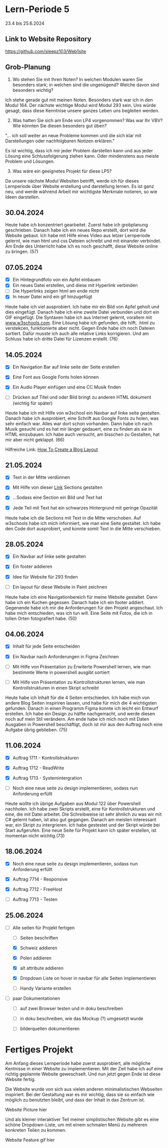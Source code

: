 # Lern-Periode 5

23.4 bis 25.6.2024

## Link to Website Repository

https://github.com/sleepz103/Web1site

## Grob-Planung

1. Wo stehen Sie mit Ihren Noten? In welchen Modulen waren Sie besonders stark; in welchen sind die ungenügend? Welche davon sind besonders wichtig?

Ich stehe gerade gut mit meinen Noten. Besonders stark war ich in den Modul 164. Der nächste wichtige Modul wird Modul 293 sein. Uns würde gesagt, dass diese Kenntnise unsere ganzes Leben uns begleiten werden.

2. Was hatten Sie sich am Ende von LP4 vorgenommen? Was war Ihr VBV? Wie könnten Sie diesen besonders gut üben?

"... ich soll weiter an neue 
Probleme kommen und die sich klar mit Darstellungen oder nachfolgbaren 
Notizen erklären."

Es ist wichtig, dass ich mir jeder Problem darstellen kann und aus jeder Lösung eine Schlussfolgerung ziehen kann. Oder mindenstens aus meiste Problem und Lösungen.

3. Was wäre ein geeignetes Projekt für diese LP5?

Da unsere nächste Modul Websiten betrifft, werde ich für dieses Lernperiode über Website erstellung und darstellung lernen. Es ist ganz neu, und werde während Arbeit mir wichtigste Merkmale notieren, so wie Ideen darstellen. 

## 30.04.2024

Heute habe ich konzentriert gearbeitet. Zuerst habe ich grobplanung geschrieben. Danach habe ich ein neues Repo erstellt, dort wird die Website gebaut. Ich habe mit Hilfe eines Video aus letzer Lernperiode gelernt, wie man html und css Dateien schreibt und mit einander verbindet. Am Ende des Unterricht habe ich es noch geschafft, diese Website online zu bringen. (57)

## 07.05.2024

- [x] Ein Hintegrundfoto von ein Apfel einbauen
- [x] Ein neues Datei erstellen, und diese mit Hyperlink verbinden
- [ ] Die Hyperlinks zeigen html am ende nicht
- [x] In neuer Datei wird ein gif hinzugefügt

Heute habe ich viel ausprobiert. Ich habe mir ein Bild von Apfel geholt und dies eingefügt. Danach habe ich eine zweite Datei verbunden und dort ein GIF eingefügt. Die Syntaxen habe ich aus Internet gelernt, vorallem mit www.w3schools.com. Eine Lösung habe ich gefunden, die hilft, .html zu verstekcen, funktionierte aber nicht. Gegen Ende habe ich noch Dateien sortiert. Dafür musste ich auch alle relative Links korrigieren. Und am Schluss habe ich dritte Datei für Lizenzen erstellt. (76)

## 14.05.2024

- [x] Ein Navigation Bar auf linke seite der Seite erstellen 

- [x] Eine Font aus Google Fonts holen können

- [x] Ein Audio Player einfügen und eine CC Musik finden

- [ ] Drücken auf Titel und oder Bild bringt zu anderen HTML dokument (wichtig für später)

Heute habe ich mit Hilfe von w3school ein Navbar auf linke seite gestalten. Danach habe ich ausprobiert, eine Schrift aus Google Fonts zu holen, was sehr einfach war. Alles war dort schon vorhanden. Dann habe ich nach Musik gesucht und es hat mir länger gedauert, eine zu finden als sie in HTML einzubauen. Ich habe auch versucht, am bisschen zu Gestalten, hat mir aber nicht geklappt. (66)

Hilfreiche Link: [How To Create a Blog Layout](https://www.w3schools.com/howto/howto_css_blog_layout.asp)

## 21.05.2024

- [x] Text in der Mitte verdünnen

- [x] Mit Hilfe von dieser [Link](https://www.w3schools.com/howto/howto_css_blog_layout.asp) Sections gestalten

- [x] ...Sodass eine Section ein Bild und Text hat

- [x] Jede Teil mit Text hat ein schwarzes Hintergrund mit geringe Opazität

Heute habe ich die Sections mit Text in die Mitte verschoben. Auf w3schools habe ich mich informiert, wie man eine Seite gestaltet. Ich habe den Code dort ausprobiert, und konnte somit Text in die Mitte verschieben. 

## 28.05.2024

- [x] Ein Navbar auf linke seite gestalten

- [x] Ein footer addieren

- [x] Idee für Website für 293 finden

- [ ] Ein layout für diese Website in Paint zeichnen

Heute habe ich eine Navigationbereich für meine Website gestaltet. Dann habe ich ein Kuchen gegessen. Danach habe ich ein footer addiert. Gegenende habe ich mir die Anforderungen für den Projekt angeschaut. Ich habe mich entschieden, was ich tun will. Eine Seite mit Fotos, die ich in tollen Orten fotografiert habe. (50)

## 04.06.2024

- [x] Inhalt für jede Seite entscheiden

- [x] Ein Navbar nach Anforderungen in Figma Zeichnen

- [ ] Mit Hilfe von Präsentation zu Erwiterte Powershell lernen, wie man bestimmte Werte in powershell ausgibt sortiert

- [ ] Mit Hilfe von Präsentation zu Kontrollstrukturen lernen, wie man Kontrollstrukturen in einen Skript schreibt

Heute habe ich Inhalt für die 4 Seiten entschieden. Ich habe mich von andere Blog Seiten inspiriren lassen, und habe für mich die 4 wichtigsten gefunden. Danach in einen Programm Figma konnte ich leicht ein Entwurf erstellen. Ich habe ein Design zu hälfte nachgemacht, und werde diesen noch auf mein Stil verändern. Am ende habe ich mich noch mit Daten Ausgaben in Powershell beschäftigt, doch ist mir aus den Auftrag noch eine Aufgabe übrig geblieben. (75)

## 11.06.2024

- [x] Auftrag 1711 - Kontrollstrukturen

- [x] Auftrag 1712 - ReadWrite

- [x] Auftrag 1713 - Systemintergration

- [ ] Noch eine neue seite zu design implementieren, sodass nun Anforderung erfüllt

Heute wollte ich übrige Aufgaben aus Modul 122 über Powershell nachholen. Ich habe zwei Skripts erstellt, eine für Kontrollstrukturen und eine, die mit Datei arbeitet. Die Schreibweise ist sehr ähnlich zu was wir mit C# gelernt haben, ist also gut gegangen. Danach am meisten interessant war, ein Skript zu intergrieren. Ich habe gestestet und der Skript würde bei Start aufgerufen. Eine neue Seite für Projekt kann ich später erstellen, ist momentan nicht wichtig.(73)

## 18.06.2024

- [x] Noch eine neue seite zu design implementieren, sodass nun Anforderung erfüllt

- [x] Auftrag 7714 - Responsive

- [x] Auftrag 7712 - FreeHost

- [ ] Auftrag 7713 - Testen

## 25.06.2024

- [ ] Alle seiten für Projekt fertigen
  
  - [ ] Seiten beschriften
  
  - [x] Schweiz addieren
  
  - [x] Polen addieren
  
  - [x] alt attribute addieren
  
  - [x] Dropdown Liste on hover in navbar für alle Seiten implementieren
  
  - [ ] Handy Variante erstellen

- [ ] paar Dokumentationen
  
  - [ ] auf zwei Browser testen und in doku beschreiben
  
  - [ ] in doku beschreiben, wie das Mockup (?) umgesetzt wurde
  
  - [ ] bilderquellen dokumentieren



# Fertiges Projekt

Am Anfang dieses Lernperiode habe zuerst ausprobiert, alle mögliche Kentnisse in einer Website zu implementieren. Mit der Zeit habe ich auf eine richtig geplannte Website geweschselt. Und nun jetzt gegen Ende ist diese Website fertig. 



Die Website wurde von sich aus vielen anderen minimalistischen Webseiten inspiriert. Bei der Gestaltung war es mir wichtig, dass sie so einfach wie möglich zu benutzten bleibt, und dass der Inhalt in das Zentrum ist.



Website Picture hier



Und als kleiner interaktiver Teil meiner simplistischen Website gibt es eine schöne Dropdown-Liste, um mit einem schmalen Menü zu mehreren konkreten Teilen zu kommen.



Website Feature gif hier
